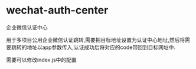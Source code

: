 # wechat-auth-center

企业微信认证中心

用于多项目公用企业微信认证跳转,需要把目标地址设置为认证中心地址,然后将需要跳转的地址以app参数传入,认证成功后将对应的code带回到目标网址中.

需要可以修改index.js中的配置
